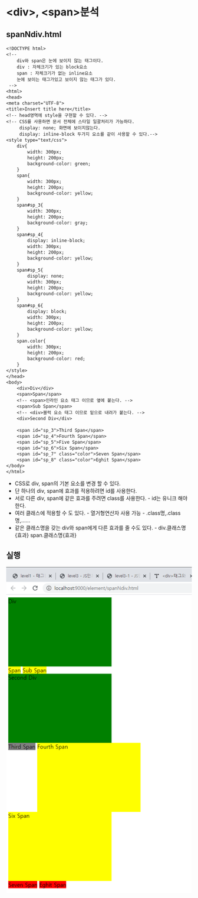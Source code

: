 # &lt;div&gt;, &lt;span&gt;분석

## spanNdiv.html

```markup
<!DOCTYPE html>
<!-- 
	div와 span은 눈에 보이지 않는 태그이다.
	div : 자체크기가 있는 block요소
	span : 자체크기가 없는 inline요소
	눈에 보이는 태그가있고 보이지 않는 태그가 있다.
 -->
<html>
<head>
<meta charset="UTF-8">
<title>Insert title here</title>
<!-- head영역에 style을 구현할 수 있다. -->
<!-- CSS를 사용하면 문서 전체에 스타일 일괄처리가 가능하다. 
     display: none; 화면에 보이지않는다.
     display: inline-block 두가지 요소를 같이 사용할 수 있다.-->
<style type="text/css">
	div{
		width: 300px;
		height: 200px;
		background-color: green;
	}	
	span{
		width: 300px;
		height: 200px;
		background-color: yellow;
	}	
	span#sp_3{
		width: 300px;
		height: 200px;
		background-color: gray;
	}	
	span#sp_4{
		display: inline-block;
		width: 300px;
		height: 200px;
		background-color: yellow;
	}	
	span#sp_5{
		display: none;
		width: 300px;
		height: 200px;
		background-color: yellow;
	}	
	span#sp_6{
		display: block;
		width: 300px;
		height: 200px;
		background-color: yellow;
	}	
	span.color{
		width: 300px;
		height: 200px;
		background-color: red;
	}	
</style>
</head>
<body>
	<div>Div</div>
	<span>Span</span>
	<!-- <span>인라인 요소 태그 이므로 옆에 붙는다. -->
	<span>Sub Span</span>
	<!-- <div>블럭 요소 태그 이므로 밑으로 내려가 붙는다. -->
	<div>Second Div</div>
	
	<span id="sp_3">Third Span</span>
	<span id="sp_4">Fourth Span</span>
	<span id="sp_5">Five Span</span>
	<span id="sp_6">Six Span</span>
	<span id="sp_7" class="color">Seven Span</span>
	<span id="sp_8" class="color">Eghit Span</span>
</body>
</html>
```

* CSS로 div, span의 기본 요소를 변경 할 수 있다.
* 단 하나의 div, span에 효과를 적용하려면 id를 사용한다.
* 서로 다른 div, span에 같은 효과를 주려면 class를 사용한다. - id는 유니크 해야한다.
* 여러 클래스에 적용할 수 도 있다. - 열거형연산자 사용 가능 - .class명,.class명,......
* 같은 클래스명을 갖는 div와 span에게 다른 효과를 줄 수도 있다. - div.클래스명 {효과}   span.클래스명{효과}

## 실행

![](../../../.gitbook/assets/span-div.png)

